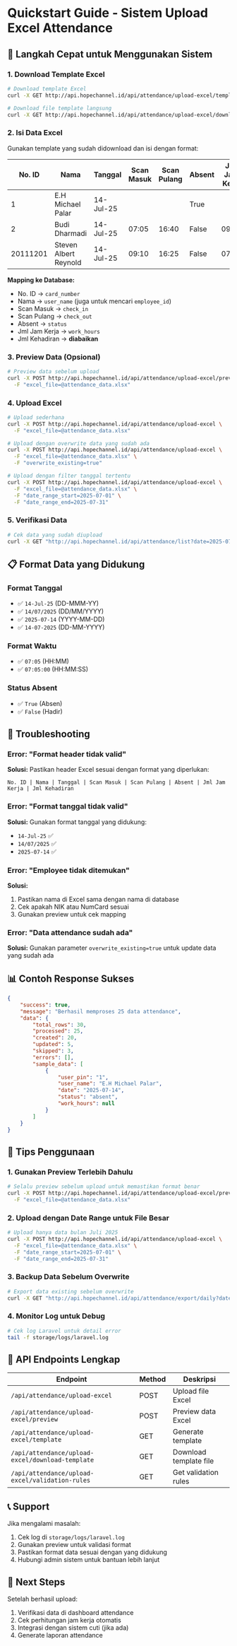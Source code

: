 # Quickstart Guide - Sistem Upload Excel Attendance

## 🚀 Langkah Cepat untuk Menggunakan Sistem

### 1. Download Template Excel
```bash
# Download template Excel
curl -X GET http://api.hopechannel.id/api/attendance/upload-excel/template

# Download file template langsung
curl -X GET http://api.hopechannel.id/api/attendance/upload-excel/download-template -o attendance_template.xlsx
```

### 2. Isi Data Excel
Gunakan template yang sudah didownload dan isi dengan format:

| No. ID | Nama | Tanggal | Scan Masuk | Scan Pulang | Absent | Jml Jam Kerja | Jml Kehadiran |
|--------|------|---------|------------|-------------|--------|---------------|---------------|
| 1 | E.H Michael Palar | 14-Jul-25 | | | True | | |
| 2 | Budi Dharmadi | 14-Jul-25 | 07:05 | 16:40 | False | 09:34 | 09:34 |
| 20111201 | Steven Albert Reynold | 14-Jul-25 | 09:10 | 16:25 | False | 07:15 | 07:15 |

**Mapping ke Database:**
- No. ID → `card_number`
- Nama → `user_name` (juga untuk mencari `employee_id`)
- Scan Masuk → `check_in`
- Scan Pulang → `check_out`
- Absent → `status`
- Jml Jam Kerja → `work_hours`
- Jml Kehadiran → **diabaikan**

### 3. Preview Data (Opsional)
```bash
# Preview data sebelum upload
curl -X POST http://api.hopechannel.id/api/attendance/upload-excel/preview \
  -F "excel_file=@attendance_data.xlsx"
```

### 4. Upload Excel
```bash
# Upload sederhana
curl -X POST http://api.hopechannel.id/api/attendance/upload-excel \
  -F "excel_file=@attendance_data.xlsx"

# Upload dengan overwrite data yang sudah ada
curl -X POST http://api.hopechannel.id/api/attendance/upload-excel \
  -F "excel_file=@attendance_data.xlsx" \
  -F "overwrite_existing=true"

# Upload dengan filter tanggal tertentu
curl -X POST http://api.hopechannel.id/api/attendance/upload-excel \
  -F "excel_file=@attendance_data.xlsx" \
  -F "date_range_start=2025-07-01" \
  -F "date_range_end=2025-07-31"
```

### 5. Verifikasi Data
```bash
# Cek data yang sudah diupload
curl -X GET "http://api.hopechannel.id/api/attendance/list?date=2025-07-14&per_page=10"
```

## 📋 Format Data yang Didukung

### Format Tanggal
- ✅ `14-Jul-25` (DD-MMM-YY)
- ✅ `14/07/2025` (DD/MM/YYYY)
- ✅ `2025-07-14` (YYYY-MM-DD)
- ✅ `14-07-2025` (DD-MM-YYYY)

### Format Waktu
- ✅ `07:05` (HH:MM)
- ✅ `07:05:00` (HH:MM:SS)

### Status Absent
- ✅ `True` (Absen)
- ✅ `False` (Hadir)

## 🔧 Troubleshooting

### Error: "Format header tidak valid"
**Solusi:** Pastikan header Excel sesuai dengan format yang diperlukan:
```
No. ID | Nama | Tanggal | Scan Masuk | Scan Pulang | Absent | Jml Jam Kerja | Jml Kehadiran
```

### Error: "Format tanggal tidak valid"
**Solusi:** Gunakan format tanggal yang didukung:
- `14-Jul-25` ✅
- `14/07/2025` ✅
- `2025-07-14` ✅

### Error: "Employee tidak ditemukan"
**Solusi:** 
1. Pastikan nama di Excel sama dengan nama di database
2. Cek apakah NIK atau NumCard sesuai
3. Gunakan preview untuk cek mapping

### Error: "Data attendance sudah ada"
**Solusi:** Gunakan parameter `overwrite_existing=true` untuk update data yang sudah ada

## 📊 Contoh Response Sukses

```json
{
    "success": true,
    "message": "Berhasil memproses 25 data attendance",
    "data": {
        "total_rows": 30,
        "processed": 25,
        "created": 20,
        "updated": 5,
        "skipped": 3,
        "errors": [],
        "sample_data": [
            {
                "user_pin": "1",
                "user_name": "E.H Michael Palar",
                "date": "2025-07-14",
                "status": "absent",
                "work_hours": null
            }
        ]
    }
}
```

## 🎯 Tips Penggunaan

### 1. Gunakan Preview Terlebih Dahulu
```bash
# Selalu preview sebelum upload untuk memastikan format benar
curl -X POST http://api.hopechannel.id/api/attendance/upload-excel/preview \
  -F "excel_file=@attendance_data.xlsx"
```

### 2. Upload dengan Date Range untuk File Besar
```bash
# Upload hanya data bulan Juli 2025
curl -X POST http://api.hopechannel.id/api/attendance/upload-excel \
  -F "excel_file=@attendance_data.xlsx" \
  -F "date_range_start=2025-07-01" \
  -F "date_range_end=2025-07-31"
```

### 3. Backup Data Sebelum Overwrite
```bash
# Export data existing sebelum overwrite
curl -X GET "http://api.hopechannel.id/api/attendance/export/daily?date=2025-07-14&format=excel"
```

### 4. Monitor Log untuk Debug
```bash
# Cek log Laravel untuk detail error
tail -f storage/logs/laravel.log
```

## 🔗 API Endpoints Lengkap

| Endpoint | Method | Deskripsi |
|----------|--------|-----------|
| `/api/attendance/upload-excel` | POST | Upload file Excel |
| `/api/attendance/upload-excel/preview` | POST | Preview data Excel |
| `/api/attendance/upload-excel/template` | GET | Generate template |
| `/api/attendance/upload-excel/download-template` | GET | Download template file |
| `/api/attendance/upload-excel/validation-rules` | GET | Get validation rules |

## 📞 Support

Jika mengalami masalah:
1. Cek log di `storage/logs/laravel.log`
2. Gunakan preview untuk validasi format
3. Pastikan format data sesuai dengan yang didukung
4. Hubungi admin sistem untuk bantuan lebih lanjut

## 🚀 Next Steps

Setelah berhasil upload:
1. Verifikasi data di dashboard attendance
2. Cek perhitungan jam kerja otomatis
3. Integrasi dengan sistem cuti (jika ada)
4. Generate laporan attendance 